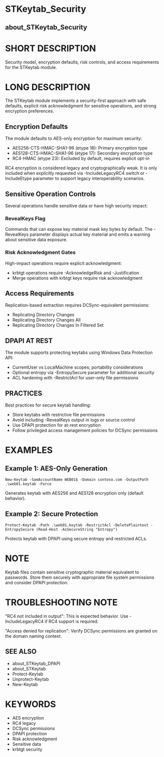 # STKeytab_Security
## about_STKeytab_Security

# SHORT DESCRIPTION
Security model, encryption defaults, risk controls, and access requirements for the STKeytab module.

# LONG DESCRIPTION
The STKeytab module implements a security-first approach with safe defaults, explicit risk acknowledgment for sensitive operations, and strong encryption preferences.

## Encryption Defaults
The module defaults to AES-only encryption for maximum security:

- AES256-CTS-HMAC-SHA1-96 (etype 18): Primary encryption type
- AES128-CTS-HMAC-SHA1-96 (etype 17): Secondary encryption type
- RC4-HMAC (etype 23): Excluded by default, requires explicit opt-in

RC4 encryption is considered legacy and cryptographically weak. It is only included when explicitly requested via -IncludeLegacyRC4 switch or -IncludeEtype parameter to support legacy interoperability scenarios.

## Sensitive Operation Controls
Several operations handle sensitive data or have high security impact:

### RevealKeys Flag
Commands that can expose key material mask key bytes by default. The -RevealKeys parameter displays actual key material and emits a warning about sensitive data exposure.

### Risk Acknowledgment Gates
High-impact operations require explicit acknowledgment:
- krbtgt operations require -AcknowledgeRisk and -Justification
- Merge operations with krbtgt keys require risk acknowledgment

## Access Requirements
Replication-based extraction requires DCSync-equivalent permissions:
- Replicating Directory Changes
- Replicating Directory Changes All
- Replicating Directory Changes In Filtered Set

## DPAPI AT REST
The module supports protecting keytabs using Windows Data Protection API:
- CurrentUser vs LocalMachine scopes; portability considerations
- Optional entropy via -EntropySecure parameter for additional security
- ACL hardening with -RestrictAcl for user-only file permissions

## PRACTICES
Best practices for secure keytab handling:
- Store keytabs with restrictive file permissions
- Avoid including -RevealKeys output in logs or source control
- Use DPAPI protection for at-rest encryption
- Follow privileged access management policies for DCSync permissions

# EXAMPLES
## Example 1: AES-Only Generation
```
New-Keytab -SamAccountName WEB01$ -Domain contoso.com -OutputPath .\web01.keytab -Force
```

Generates keytab with AES256 and AES128 encryption only (default behavior).

## Example 2: Secure Protection
```
Protect-Keytab -Path .\web01.keytab -RestrictAcl -DeletePlaintext -EntropySecure (Read-Host -AsSecureString "Entropy")
```

Protects keytab with DPAPI using secure entropy and restricted ACLs.

# NOTE
Keytab files contain sensitive cryptographic material equivalent to passwords. Store them securely with appropriate file system permissions and consider DPAPI protection.

# TROUBLESHOOTING NOTE
"RC4 not included in output": This is expected behavior. Use -IncludeLegacyRC4 if RC4 support is required.

"Access denied for replication": Verify DCSync permissions are granted on the domain naming context.

## SEE ALSO
- about_STKeytab_DPAPI
- about_STKeytab
- Protect-Keytab
- Unprotect-Keytab
- New-Keytab

# KEYWORDS
- AES encryption
- RC4 legacy
- DCSync permissions
- DPAPI protection
- Risk acknowledgment
- Sensitive data
- krbtgt security

